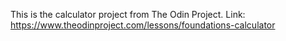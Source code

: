 This is the calculator project from The Odin Project. Link: https://www.theodinproject.com/lessons/foundations-calculator